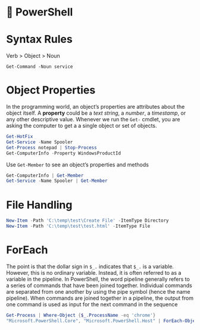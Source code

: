 # 🚀 PowerShell

# Syntax Rules
Verb > Object > Noun

```powershel
Get-Command -Noun service
```

# Object Properties
In the programming world, an object’s properties are attributes about the object itself. A **property** could be a _text string_, a _number_, a _timestamp_, or any other descriptive value.
Whenever we run the `Get-` cmdlet, you are asking the computer to get a a single object or set of objects.

```powershell
Get-HotFix
Get-Service -Name Spooler
Get-Process notepad | Stop-Process
Get-ComputerInfo -Property WindowsProductId
```
Use `Get-Member` to see an object’s properties and methods
```powershell
Get-ComputerInfo | Get-Member
Get-Service -Name Spooler | Get-Member
```

# File Handling
```powershell
New-Item -Path 'C:\temp\test\Create File' -ItemType Directory
New-Item -Path 'C:\temp\test\test.html' -ItemType File
```

# ForEach
The point is that the dollar sign in `$_.` indicates that `$_.` is a variable. However, this is no ordinary variable. Instead, it is often referred to as a variable in the pipeline. In PowerShell, the word pipeline generally refers to a series of commands that have been joined together. Individual commands are separated from one another by using the pipe symbol (hence the name pipeline). When commands are joined together in a pipeline, the output from one command is used as input for the next command in the sequence

```powershell
Get-Process | Where-Object {$_.ProcessName -eq 'chrome'}
"Microsoft.PowerShell.Core", "Microsoft.PowerShell.Host" | ForEach-Object {$_.Split(".")}
```
